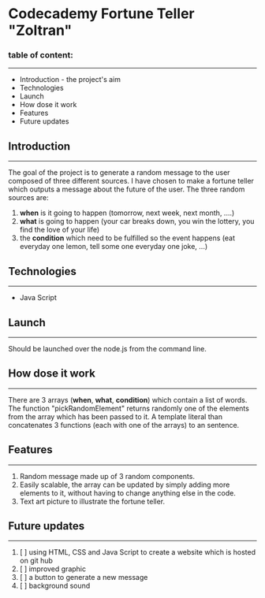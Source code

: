 # Codecademy Fortune Teller "Zoltran"

### table of content:

---

- Introduction - the project's aim
- Technologies
- Launch
- How dose it work
- Features
- Future updates

## Introduction

---

The goal of the project is to generate a random message to the user composed of three different sources.
I have chosen to make a fortune teller which outputs a message about the future of the user.
The three random sources are:

1. **when** is it going to happen (tomorrow, next week, next month, ....)
2. **what** is going to happen (your car breaks down, you win the lottery, you find the love of your life)
3. the **condition** which need to be fulfilled so the event happens (eat everyday one lemon, tell some one everyday one joke, ...)

## Technologies

---

- Java Script

## Launch

---

Should be launched over the node.js from the command line.

## How dose it work

---

There are 3 arrays (**when**, **what**, **condition**) which contain a list of words.
The function "pickRandomElement" returns randomly one of the elements from the array which has been passed to it.
A template literal than concatenates 3 functions (each with one of the arrays) to an sentence.

## Features

---

1. Random message made up of 3 random components.
2. Easily scalable, the array can be updated by simply adding more elements to it, without having to change anything else in the code.
3. Text art picture to illustrate the fortune teller.

## Future updates

---

1. [ ] using HTML, CSS and Java Script to create a website which is hosted on git hub
2. [ ] improved graphic
3. [ ] a button to generate a new message
4. [ ] background sound
